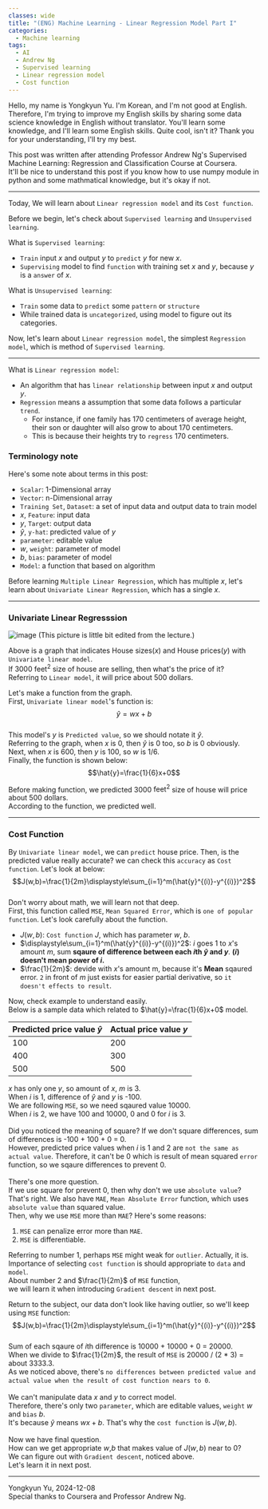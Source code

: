 ```yaml
---
classes: wide
title: "(ENG) Machine Learning - Linear Regression Model Part I"
categories:
  - Machine learning
tags:
  - AI
  - Andrew Ng
  - Supervised learning
  - Linear regression model
  - Cost function
---
```


Hello, my name is Yongkyun Yu.
I'm Korean, and I'm not good at English.
Therefore, I'm trying to improve my English skills by sharing some data science knowledge in English without translator.
You'll learn some knowledge, and I'll learn some English skills.
Quite cool, isn't it?
Thank you for your understanding, I'll try my best.

This post was written after attending Professor Andrew Ng's Supervised Machine Learning: Regression and Classification Course at Coursera.<br>
It'll be nice to understand this post if you know how to use numpy module in python and some mathmatical knowledge, but it's okay if not.

---

Today, We will learn about `Linear regression model` and its `Cost function`.

Before we begin, let's check about `Supervised learning` and `Unsupervised learning`.

What is `Supervised learning`:

- `Train` input $x$ and output $y$ to `predict` $y$ for new $x$.
- `Supervising` model to find `function` with training set $x$ and $y$, because $y$ is a `answer` of $x$.

What is `Unsupervised learning`:

- `Train` some data to `predict` some `pattern` or `structure`
- While trained data is `uncategorized`, using model to figure out its categories.

Now, let's learn about `Linear regression model`, the simplest `Regression model`, which is method of `Supervised learning`.

---

What is `Linear regression model`:

- An algorithm that has `linear relationship` between input $x$ and output $y$.
- `Regression` means a assumption that some data follows a particular `trend`.
  - For instance, if one family has 170 centimeters of average height, their son or daughter will also grow to about 170 centimeters.
  - This is because their heights try to `regress` 170 centimeters.

### Terminology note

Here's some note about terms in this post:

- `Scalar`: 1-Dimensional array
- `Vector`: n-Dimensional array
- `Training Set`, `Dataset`: a set of input data and output data to train model
- $x$, `Feature`: input data
- $y$, `Target`: output data
- $\hat{y}$, `y-hat`: predicted value of $y$
- `parameter`: editable value
- $w$, `weight`: parameter of model
- $b$, `bias`: parameter of model
- `Model`: a function that based on algorithm

Before learning `Multiple Linear Regression`, which has multiple $x$, let's learn about `Univariate Linear Regression`, which has a single $x$.

---

### Univariate Linear Regresssion

![image](https://github.com/user-attachments/assets/491911b5-9ccf-4fec-9e77-cccc4a52fd5c)
(This picture is little bit edited from the lecture.)

Above is a graph that indicates House sizes($x$) and House prices($y$) with `Univariate linear model`. <br>
If 3000 $\text{feet}^2$ size of house are selling, then what's the price of it?<br>
Referring to `Linear model`, it will price about 500 dollars.

Let's make a function from the graph.<br>
First, `Univariate linear model`'s function is:<br>
$$\hat{y}=wx+b$$<br>
This model's $y$ is `Predicted value`, so we should notate it $\hat{y}$. <br>
Referring to the graph, when $x$ is 0, then $\hat{y}$ is 0 too, so $b$ is 0 obviously. <br>
Next, when $x$ is 600, then $y$ is 100, so $w$ is $1/6$. <br> Finally, the function is shown below:<br>
$$\hat{y}=\frac{1}{6}x+0$$

Before making function, we predicted 3000 $\text{feet}^2$ size of house will price about 500 dollars. <br> According to the function, we predicted well.

---

### Cost Function

By `Univariate linear model`, we can `predict` house price.
Then, is the predicted value really accurate? we can check this `accuracy` as `Cost function`. Let's look at below: <br>
$$J(w,b)=\frac{1}{2m}\displaystyle\sum_{i=1}^m(\hat{y}^{(i)}-y^{(i)})^2$$<br>
Don't worry about math, we will learn not that deep.<br>
First, this function called `MSE`, `Mean Squared Error`, which is `one of popular function`.
Let's look carefully about the function.

- $J(w,b)$: `Cost function` $J$, which has parameter $w$, $b$.
- $\displaystyle\sum_{i=1}^m(\hat{y}^{(i)}-y^{(i)})^2$: $i$ goes 1 to $x$'s amount $m$, sum **sqaure of difference between each $i$th $\hat{y}$ and $y$**. **$(i)$ doesn't mean power of $i$.**
- $\frac{1}{2m}$: devide with $x$'s amount m, because it's **Mean** sqaured error. `2` in front of $m$ just exists for easier partial derivative, so `it doesn't effects to result`.

Now, check example to understand easily.
<br>Below is a sample data which related to $\hat{y}=\frac{1}{6}x+0$ model.

| Predicted price value $\hat{y}$ | Actual price value $y$ |
| :------------------------------ | ---------------------- |
| 100                             | 200                    |
| 400                             | 300                    |
| 500                             | 500                    |

$x$ has only one $y$, so amount of $x$, $m$ is 3.<br>
When $i$ is 1, difference of $\hat{y}$ and $y$ is -100. <br>We are following `MSE`, so we need sqaured value 10000. <br>When $i$ is 2, we have 100 and 10000, 0 and 0 for $i$ is 3. <br><br>
Did you noticed the meaning of square? If we don't square differences, sum of differences is -100 + 100 + 0 = 0. <br>However, predicted price values when $i$ is 1 and 2 are `not the same as actual value`. Therefore, it can't be 0 which is result of mean squared `error` function, so we sqaure differences to prevent 0.<br><br>There's one more question.<br>If we use square for prevent 0, then why don't we use `absolute value`?<br>That's right. We also have `MAE`, `Mean Absolute Error` function, which uses `absolute value` than squared value. <br> Then, why we use `MSE` more than `MAE`? Here's some reasons: <br>

1. `MSE` can penalize error more than `MAE`.
2. `MSE` is differentiable.<br>

Referring to number 1, perhaps `MSE` might weak for `outlier`. Actually, it is. <br> Importance of selecting `cost function` is should appropriate to `data` and `model`.<br> About number 2 and $\frac{1}{2m}$ of `MSE` function,<br> we will learn it when introducing `Gradient descent` in next post.

Return to the subject, our data don't look like having outlier, so we'll keep using `MSE` function: <br>
$$J(w,b)=\frac{1}{2m}\displaystyle\sum_{i=1}^m(\hat{y}^{(i)}-y^{(i)})^2$$ <br>
Sum of each sqaure of $i$th difference is 10000 + 10000 + 0 = 20000. <br>
When we divide to $\frac{1}{2m}$, the result of `MSE` is 20000 / (2 \* 3) = about 3333.3.
<br> As we noticed above, there's `no differences between predicted value and actual value when the result of cost function nears to 0`. <br><br> We can't manipulate data $x$ and $y$ to correct model. <br> Therefore, there's only two `parameter`, which are editable values, `weight` $w$ and `bias` $b$. <br> It's because $\hat{y}$ means $wx+b$. That's why the `cost function` is $J(w,b)$. <br><br> Now we have final question. <br>
How can we get appropriate $w$,$b$ that makes value of $J(w,b)$ near to 0? <br> We can figure out with `Gradient descent`, noticed above. <br> Let's learn it in next post.
<br>

---

Yongkyun Yu, 2024-12-08 <br>
Special thanks to Coursera and Professor Andrew Ng.
